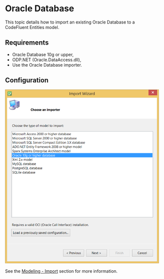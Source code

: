 # Oracle Database

This topic details how to import an existing Oracle Database to a CodeFluent Entities model.

## Requirements

* Oracle Database 10g or upper,
* ODP.NET (Oracle.DataAccess.dll),
* Use the Oracle Database importer.

## Configuration

![](addins/img/oracle-database-importer-01.png)

See the [Modeling - Import](../modeling/import.md) section for more information.